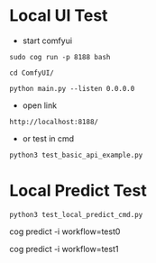 # Local UI Test

- start comfyui
```
sudo cog run -p 8188 bash
```

```
cd ComfyUI/
```
```
python main.py --listen 0.0.0.0
```

- open link
```
http://localhost:8188/
```
- or test in cmd

```
python3 test_basic_api_example.py
```


# Local Predict Test

```
python3 test_local_predict_cmd.py
```


cog predict -i workflow=test0

cog predict -i workflow=test1